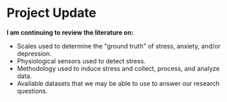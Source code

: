 # Project Update

**I am continuing to review the literature on:**
* Scales used to determine the "ground truth" of stress, anxiety, and/or depression.
* Physiological sensors used to detect stress.
* Methodology used to induce stress and collect, process, and analyze data.
* Available datasets that we may be able to use to answer our research questions.

